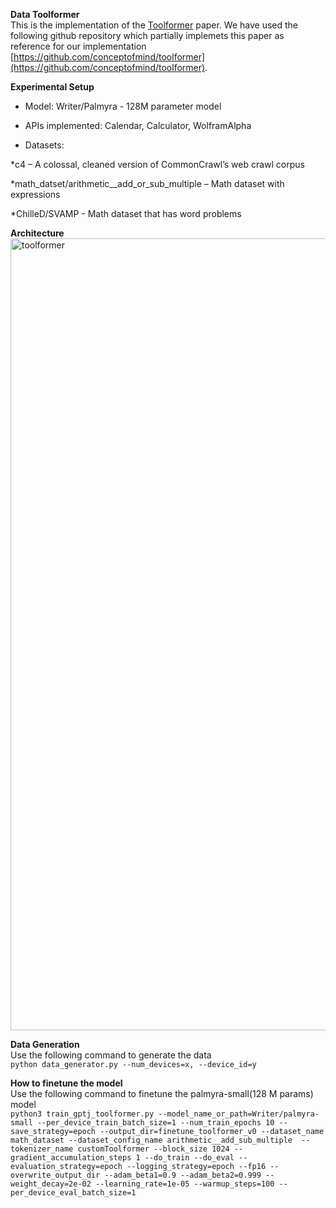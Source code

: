 **Data Toolformer**  
This is the implementation of the [Toolformer](https://arxiv.org/pdf/2302.04761.pdf) paper. We have used the following github repository which partially implemets this paper as reference for our implementation [https://github.com/conceptofmind/toolformer](https://github.com/conceptofmind/toolformer).  
  
**Experimental Setup**
- Model: Writer/Palmyra - 128M parameter model​  

- APIs implemented: Calendar, Calculator, WolframAlpha​  

- Datasets:​  

*c4 – A colossal, cleaned version of CommonCrawl’s web crawl corpus​  

*math_datset/arithmetic__add_or_sub_multiple – Math dataset with expressions​  

*ChilleD/SVAMP - Math dataset that has word problems​  
   
**Architecture**  
<img width="1267" alt="toolformer" src="https://github.com/SJUWM/datatoolformer/assets/117421227/f60bed83-cc96-4b25-bf5d-e87bf77fb506">   
  
**Data Generation**  
Use the following command to generate the data  
```python data_generator.py --num_devices=x, --device_id=y```  
  
**How to finetune the model**  
Use the following command to finetune the palmyra-small(128 M params) model  
```python3 train_gptj_toolformer.py --model_name_or_path=Writer/palmyra-small --per_device_train_batch_size=1 --num_train_epochs 10 --save_strategy=epoch --output_dir=finetune_toolformer_v0 --dataset_name math_dataset --dataset_config_name arithmetic__add_sub_multiple  --tokenizer_name customToolformer --block_size 1024 --gradient_accumulation_steps 1 --do_train --do_eval --evaluation_strategy=epoch --logging_strategy=epoch --fp16 --overwrite_output_dir --adam_beta1=0.9 --adam_beta2=0.999 --weight_decay=2e-02 --learning_rate=1e-05 --warmup_steps=100 --per_device_eval_batch_size=1```  
